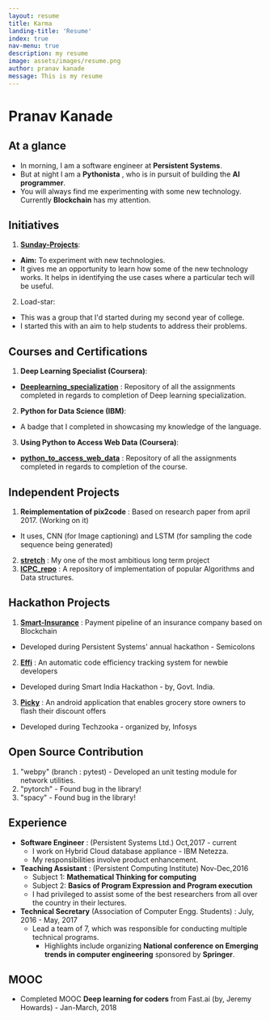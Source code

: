 ```yaml
---
layout: resume
title: Karma
landing-title: 'Resume'
index: true
nav-menu: true
description: my resume
image: assets/images/resume.png
author: pranav kanade
message: This is my resume
---
```


# Pranav Kanade

## At a glance

- In morning, I am a software engineer at **Persistent Systems**.
- But at night I am a **Pythonista** , who is in pursuit of building the **AI programmer**.
- You will always find me experimenting with some new technology. Currently **Blockchain** has my attention.

## Initiatives

1. **[Sunday-Projects](https://github.com/pskanade/sunday-projects)**:
  - **Aim:** To experiment with new technologies.
  - It gives me an opportunity to learn how some of the new technology works. It helps in identifying the use cases where a particular tech will be useful.
2. Load-star:
  - This was a group that I'd started during my second year of college.
  - I started this with an aim to help students to address their problems.

## Courses and Certifications

1. **Deep Learning Specialist (Coursera)**:
  - **[Deeplearning_specialization](https://github.com/pskanade/Deeplearning_specialization)** : Repository of all the assignments completed in regards to completion of Deep learning specialization.
2. **Python for Data Science (IBM)**:
  - A badge that I completed in showcasing my knowledge of the language.
3. **Using Python to Access Web Data (Coursera)**:
  - **[python_to_access_web_data](https://github.com/pskanade/python_to_access_web_data)** : Repository of all the assignments completed in regards to completion of the course.

## Independent Projects

1. **Reimplementation of pix2code** : Based on research paper from april 2017. (Working on it)
  - It uses, CNN (for Image captioning) and LSTM (for sampling the code sequence being generated)
2. **[stretch](https://github.com/pskanade/stretch)** : My one of the most ambitious long term project
3. **[ICPC_repo](https://github.com/pskanade/ICPC_repo)** : A repository of implementation of popular Algorithms and Data structures.

## Hackathon Projects

1. **[Smart-Insurance](https://github.com/pskanade/Ethereum_DAAP_Flight_Insurance_Company)** : Payment pipeline of an insurance company based on Blockchain
  - Developed during Persistent Systems' annual hackathon - Semicolons
2. **[Effi](https://github.com/pskanade/Effi-base)** : An automatic code efficiency tracking system for newbie developers
  - Developed during Smart India Hackathon - by, Govt. India.
3. **[Picky](https://github.com/pskanade/Infy_Hackathon)** : An android application that enables grocery store owners to flash their discount offers
  - Developed during Techzooka - organized by, Infosys

## Open Source Contribution

1. "webpy" (branch : pytest) - Developed an unit testing module for network utilities.
2. "pytorch" - Found bug in the library!
3. "spacy" - Found bug in the library!

## Experience

- **Software Engineer** : (Persistent Systems Ltd.) Oct,2017 - current
  - I work on Hybrid Cloud database appliance - IBM Netezza.
  - My responsibilities involve product enhancement.
- **Teaching Assistant** : (Persistent Computing Institute) Nov-Dec,2016
  - Subject 1: **Mathematical Thinking for computing**
  - Subject 2: **Basics of Program Expression and Program execution**
  - I had privileged to assist some of the best researchers from all over the country in their lectures.
- **Technical Secretary** (Association of Computer Engg. Students) : July, 2016 - May, 2017
  - Lead a team of 7, which was responsible for conducting multiple technical programs.
    - Highlights include organizing **National conference on Emerging trends in computer engineering** sponsored by **Springer**.

## MOOC

- Completed MOOC **Deep learning for coders** from Fast.ai (by, Jeremy Howards) - Jan-March, 2018
